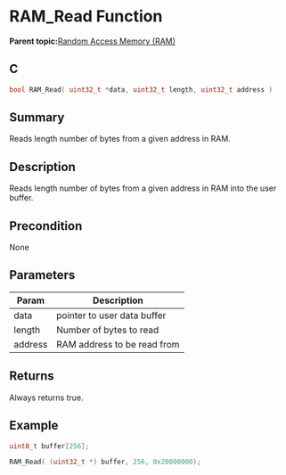 # RAM\_Read Function

**Parent topic:**[Random Access Memory \(RAM\)](GUID-44C7C165-2CEA-496A-B4F3-4181CBA26476.md)

## C

```c
bool RAM_Read( uint32_t *data, uint32_t length, uint32_t address )
```

## Summary

Reads length number of bytes from a given address in RAM.

## Description

Reads length number of bytes from a given address in RAM into the user buffer.

## Precondition

None

## Parameters

|Param|Description|
|-----|-----------|
|data|pointer to user data buffer|
|length|Number of bytes to read|
|address|RAM address to be read from|

## Returns

Always returns true.

## Example

```c
uint8_t buffer[256];

RAM_Read( (uint32_t *) buffer, 256, 0x20000000);
```

